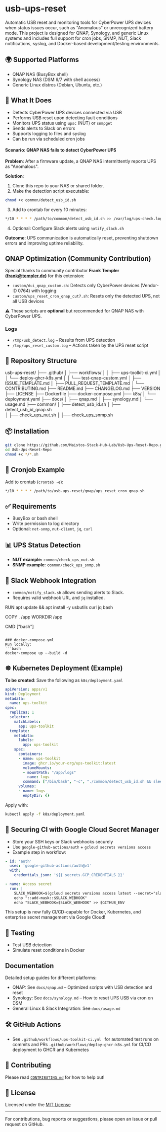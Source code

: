 # usb-ups-reset

Automatic USB reset and monitoring tools for CyberPower UPS devices when status issues occur, such as "Anomalous" or unrecognized battery mode. This project is designed for QNAP, Synology, and generic Linux systems and includes full support for cron jobs, SNMP, NUT, Slack notifications, syslog, and Docker-based development/testing environments.

## 🌍 Supported Platforms
- QNAP NAS (BusyBox shell)
- Synology NAS (DSM 6/7 with shell access)
- Generic Linux distros (Debian, Ubuntu, etc.)

## 🔧 What It Does
- Detects CyberPower UPS devices connected via USB
- Performs USB reset upon detecting fault conditions
- Monitors UPS status using `upsc` (NUT) or `snmpget`
- Sends alerts to Slack on errors
- Supports logging to files and syslog
- Can be run via scheduled cron jobs

#### Scenario: QNAP NAS fails to detect CyberPower UPS

**Problem**: After a firmware update, a QNAP NAS intermittently reports UPS as "Anomalous".

**Solution**:
1. Clone this repo to your NAS or shared folder.
2. Make the detection script executable:
```bash
chmod +x common/detect_usb_id.sh
```
3. Add to crontab for every 10 minutes:
```bash
*/10 * * * * /path/to/common/detect_usb_id.sh >> /var/log/ups-check.log 2>&1
```
4. Optional: Configure Slack alerts using `notify_slack.sh`

**Outcome**: UPS communication is automatically reset, preventing shutdown errors and improving uptime reliability.

## QNAP Optimization (Community Contribution)

Special thanks to community contributor **Frank Templer (frank@templer.de)** for this extension:

- `custom/dui_qnap_custom.sh`: Detects only CyberPower devices (Vendor-ID 0764) with logging
- `custom/ups_reset_cron_qnap_cut7.sh`: Resets only the detected UPS, not all USB devices

⚠ These scripts are **optional** but recommended for QNAP NAS with CyberPower UPS.

### Logs
- `/tmp/usb_detect.log` – Results from UPS detection
- `/tmp/ups_reset_custom.log` – Actions taken by the UPS reset script

## 📁 Repository Structure
usb-ups-reset/
├── .github/
│   ├── workflows/
│   │   ├── ups-toolkit-ci.yml
│   │   └── deploy-ghcr-k8s.yml
│   │   └── test-qnap-custom.yml
│   ├── ISSUE_TEMPLATE.md
│   ├── PULL_REQUEST_TEMPLATE.md
│   └── CONTRIBUTING.md
├── README.md
├── CHANGELOG.md
├── VERSION
├── LICENSE
├── Dockerfile
├── docker-compose.yml
├── k8s/
│   └── deployment.yaml
├── docs/
│   ├── qnap.md
│   ├── synology.md
│   └── usage.md
├── common/
│   ├── detect_usb_id.sh
│   ├── detect_usb_id_qnap.sh             
│   ├── check_ups_nut.sh
│   ├── check_ups_snmp.sh

## 📦 Installation
```bash
git clone https://github.com/Maistos-Stack-Hub-Lab/Usb-Ups-Reset-Repo.git
cd Usb-Ups-Reset-Repo
chmod +x */*.sh
```

## 🔁 Cronjob Example
Add to crontab (`crontab -e`):
```bash
*/10 * * * * /path/to/usb-ups-reset/qnap/ups_reset_cron_qnap.sh
```

## ✅ Requirements
- BusyBox or bash shell
- Write permission to log directory
- Optional: `net-snmp`, `nut-client`, `jq`, `curl`

## 📊 UPS Status Detection
- **NUT example:** `common/check_ups_nut.sh`
- **SNMP example:** `common/check_ups_snmp.sh`

## 📣 Slack Webhook Integration
- `common/notify_slack.sh` allows sending alerts to Slack.
- Requires valid webhook URL and `jq` installed.

RUN apt update && apt install -y usbutils curl jq bash

COPY . /app
WORKDIR /app

CMD ["bash"]
```

### docker-compose.yml
Run locally:
```bash
docker-compose up --build -d
```

## ☸️ Kubernetes Deployment (Example)
**To be created**: Save the following as `k8s/deployment.yaml`
```yaml
apiVersion: apps/v1
kind: Deployment
metadata:
  name: ups-toolkit
spec:
  replicas: 1
  selector:
    matchLabels:
      app: ups-toolkit
  template:
    metadata:
      labels:
        app: ups-toolkit
    spec:
      containers:
      - name: ups-toolkit
        image: ghcr.io/your-org/ups-toolkit:latest
        volumeMounts:
        - mountPath: "/app/logs"
          name: logs
        command: ["/bin/bash", "-c", "./common/detect_usb_id.sh && sleep infinity"]
      volumes:
      - name: logs
        emptyDir: {}
```

Apply with:
```bash
kubectl apply -f k8s/deployment.yaml
```

## 🔐 Securing CI with Google Cloud Secret Manager
- Store your SSH keys or Slack webhooks securely
- Use `google-github-actions/auth` + `gcloud secrets versions access`
- Example step in workflow:
```yaml
- id: 'auth'
  uses: 'google-github-actions/auth@v1'
  with:
    credentials_json: '${{ secrets.GCP_CREDENTIALS }}'

- name: Access secret
  run: |
    SLACK_WEBHOOK=$(gcloud secrets versions access latest --secret="slack-webhook-url")
    echo "::add-mask::$SLACK_WEBHOOK"
    echo "SLACK_WEBHOOK=$SLACK_WEBHOOK" >> $GITHUB_ENV
```

This setup is now fully CI/CD-capable for Docker, Kubernetes, and enterprise secret management via Google Cloud!

## 🧪 Testing
- Test USB detection
- Simulate reset conditions in Docker

## Documentation

Detailed setup guides for different platforms:

- QNAP: See `docs/qnap.md` – Optimized scripts with USB detection and reset
- Synology: See `docs/synology.md` – How to reset UPS USB via cron on DSM
- General Linux & Slack Integration: See `docs/usage.md`

## 🛠️ GitHub Actions
- See `.github/workflows/ups-toolkit-ci.yml ` for automated test runs on commits and PRs
`.github/workflows/deploy-ghcr-k8s.yml` for  CI/CD deployment to GHCR and Kubernetes

## 🤝 Contributing
Please read [`CONTRIBUTING.md`](.github/CONTRIBUTING.md) for how to help out!

## 📝 License
Licensed under the [MIT License](LICENSE)

---

For contributions, bug reports or suggestions, please open an issue or pull request on GitHub.
